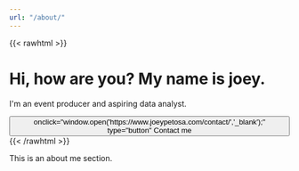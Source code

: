 ```yaml
---
url: "/about/"
---
```


{{< rawhtml >}}
<div class="hero-image">
  <div class="hero-text">
    <h1>Hi, how are you? My name is joey.</h1>
    <p>I'm an event producer and aspiring data analyst.</p>
    <button> onclick="window.open('https://www.joeypetosa.com/contact/','_blank');" type="button" Contact me</button>
  </div>
</div>
{{< /rawhtml >}}

This is an about me section.

